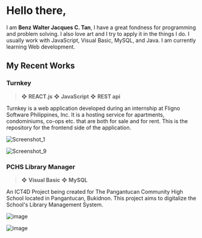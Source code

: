 # Hello there,
I am **Benz Walter Jacques C. Tan**, I have a great fondness for programming and problem solving. I also love art and I try to apply it in the things I do. I usually work with JavaScript, Visual Basic, MySQL, and Java. I am currently learning Web development.

<space>

## My Recent Works
  
### Turnkey

> ❖ **REACT.js**   ❖ **JavaScript**   ❖ **REST api**  
  
Turnkey is a web application developed during an internship at Fligno Software Philippines, Inc. It is a hosting service for apartments, condominiums, co-ops etc. that are both for sale and for rent. This is the repository for the frontend side of the application.

![Screenshot_1](https://user-images.githubusercontent.com/55311935/203859944-99b7d7f2-bdb0-467b-99dc-50ffc2c343c9.png)
  
![Screenshot_9](https://user-images.githubusercontent.com/55311935/203859955-0a02e357-20b0-4fc9-97b3-f18fe55966c1.png)
  
<space>
  
### PCHS Library Manager

> ❖ **Visual Basic**   ❖ **MySQL**

An ICT4D Project being created for The Pangantucan Community High School located in Pangantucan, Bukidnon. This project aims to digitalize the School's Library Management System.

![image](https://user-images.githubusercontent.com/55311935/180648234-87391789-4de1-4fc9-93e8-3d5ff52e7529.png)

![image](https://user-images.githubusercontent.com/55311935/180648191-ae77f9d0-c865-4151-9c80-9f1bd6052172.png)


